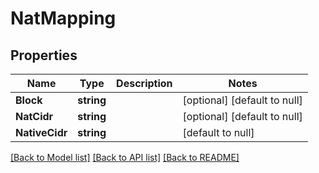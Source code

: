 # NatMapping

## Properties
Name | Type | Description | Notes
------------ | ------------- | ------------- | -------------
**Block** | **string** |  | [optional] [default to null]
**NatCidr** | **string** |  | [optional] [default to null]
**NativeCidr** | **string** |  | [default to null]

[[Back to Model list]](../README.md#documentation-for-models) [[Back to API list]](../README.md#documentation-for-api-endpoints) [[Back to README]](../README.md)


